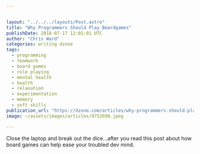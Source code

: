 ```yaml
---


layout: "../../../layouts/Post.astro"
title: "Why Programmers Should Play Boardgames"
publishDate: 2018-07-17 12:01:01 UTC
author: "Chris Ward"
categories: writing dzone
tags:
  - programming
  - teamwork
  - board games
  - role playing
  - mental health
  - health
  - relaxation
  - experimentation
  - memory
  - soft skills
publication_url: "https://dzone.com/articles/why-programmers-should-play-boardgames"
image: ~/assets/images/articles/9752699.jpeg

---
```

Close the laptop and break out the dice...after you read this post about how board games can help ease your troubled dev mind.


